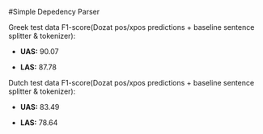 #Simple Depedency Parser

Greek test data F1-score(Dozat pos/xpos predictions + baseline sentence splitter & tokenizer):

- **UAS:** 90.07  

- **LAS:** 87.78


Dutch test data F1-score(Dozat pos/xpos predictions + baseline sentence splitter & tokenizer):

- **UAS:** 83.49  

- **LAS:** 78.64
